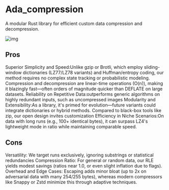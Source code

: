 # Ada_compression
A modular Rust library for efficient custom data compression and decompression.

![img](https://github.com/user-attachments/assets/ab1f8d00-f943-4889-80f9-9866bfeb559a)



## Pros
Superior Simplicity and Speed:Unlike gzip or Brotli, which employ sliding-window dictionaries (LZ77/LZ78 variants) and Huffman/entropy coding, our method requires no complex state tracking or probabilistic modeling. Compression and decompression are linear-time operations (O(n)), making it blazingly fast—often orders of magnitude quicker than DEFLATE on large datasets.
Reliability on Repetitive Data:outperforms generic algorithms on highly redundant inputs, such as uncompressed images
Modularity and Extensibility:As a library, it's primed for evolution—future variants could integrate dictionaries or hybrid methods. Compared to black-box tools like zip, our open design invites customization
Efficiency in Niche Scenarios:On data with long runs (e.g., 100+ identical bytes), it can surpass LZ4's lightweight mode in ratio while maintaining comparable speed.

## Cons
Versatility: We target runs exclusively, ignoring substrings or statistical redundancies
Compression Ratio: For general or random data, our RLE yields modest savings (ratios near 1.0, or even slight inflation due to flags).
Overhead and Edge Cases: Escaping adds minor bloat (up to 2x on adversarial data with many 254/255 bytes), whereas modern compressors like Snappy or Zstd minimize this through adaptive techniques.
